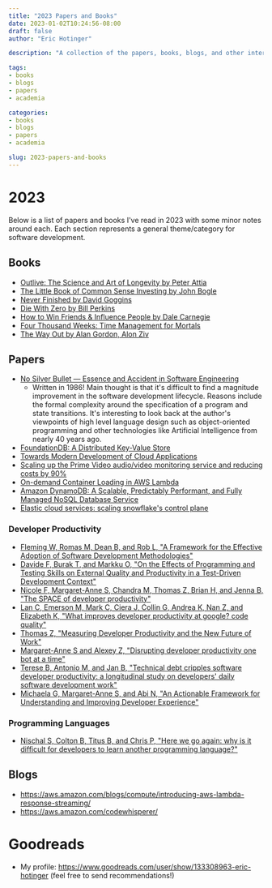 ```yaml
---
title: "2023 Papers and Books"
date: 2023-01-02T10:24:56-08:00
draft: false
author: "Eric Hotinger"

description: "A collection of the papers, books, blogs, and other interesting tidbits I've read in 2023."

tags:
- books
- blogs
- papers
- academia

categories:
- books
- blogs
- papers
- academia

slug: 2023-papers-and-books
---
```


# 2023

Below is a list of papers and books I've read in 2023 with some minor notes around each. Each section represents a general theme/category for software development.

## Books
- [Outlive: The Science and Art of Longevity by Peter Attia](https://www.amazon.ca/Outlive-Longevity-Peter-Attia-MD/dp/0593236599)
- [The Little Book of Common Sense Investing by John Bogle](https://www.amazon.com/Little-Book-Common-Sense-Investing/dp/0470102101)
- [Never Finished by David Goggins](https://www.amazon.com/Never-Finished-Unshackle-Your-Within/dp/1544534086)
- [Die With Zero by Bill Perkins](https://www.amazon.com/Die-Zero-Getting-Your-Money/dp/0358099765)
- [How to Win Friends & Influence People by Dale Carnegie](https://www.amazon.com/How-Win-Friends-Influence-People/dp/0671027034)
- [Four Thousand Weeks: Time Management for Mortals](https://www.amazon.com/Four-Thousand-Weeks-Management-Mortals/dp/0374159122)
- [The Way Out by Alan Gordon, Alon Ziv](https://www.amazon.com/Way-Out-Revolutionary-Scientifically-Approach/dp/059308683X)

## Papers

- [No Silver Bullet — Essence and Accident in Software Engineering](http://worrydream.com/refs/Brooks-NoSilverBullet.pdf)
    - Written in 1986! Main thought is that it's difficult to find a magnitude improvement in the software development lifecycle. Reasons include the formal complexity around the specification of a program and state transitions. It's interesting to look back at the author's viewpoints of high level language design such as object-oriented programming and other technologies like Artificial Intelligence from nearly 40 years ago.
- [FoundationDB: A Distributed Key-Value Store](https://cacm.acm.org/magazines/2023/6/273229-foundationdb-a-distributed-key-value-store/fulltext)
- [Towards Modern Development of Cloud Applications](https://sigops.org/s/conferences/hotos/2023/papers/ghemawat.pdf)
- [Scaling up the Prime Video audio/video monitoring service and reducing costs by 90%](https://www.primevideotech.com/video-streaming/scaling-up-the-prime-video-audio-video-monitoring-service-and-reducing-costs-by-90)
- [On-demand Container Loading in AWS Lambda](https://arxiv.org/abs/2305.13162)
- [Amazon DynamoDB: A Scalable, Predictably Performant, and Fully Managed NoSQL Database Service](https://www.usenix.org/conference/atc22/presentation/elhemali)
- [Elastic cloud services: scaling snowflake's control plane](https://dl.acm.org/doi/10.1145/3542929.3563483)

### Developer Productivity

- [Fleming W, Romas M, Dean B, and Rob L, "A Framework for the Effective Adoption of Software Development Methodologies"](https://dl.acm.org/doi/10.1145/1185448.1185493)
- [Davide F, Burak T, and Markku O, "On the Effects of Programming and Testing Skills on External Quality and Productivity in a Test-Driven Development Context"](https://dl.acm.org/doi/10.1145/2745802.2745826)
- [Nicole F, Margaret-Anne S, Chandra M, Thomas Z, Brian H, and Jenna B, "The SPACE of developer productivity"](https://dl.acm.org/doi/10.1145/3453928)
- [Lan C, Emerson M, Mark C, Ciera J, Collin G, Andrea K, Nan Z, and Elizabeth K, "What improves developer productivity at google? code quality"](https://dl.acm.org/doi/10.1145/3540250.3558940)
- [Thomas Z, "Measuring Developer Productivity and the New Future of Work"](https://dl.acm.org/doi/10.1145/3511430.3511914)
- [Margaret-Anne S and Alexey Z, "Disrupting developer productivity one bot at a time"](https://dl.acm.org/doi/10.1145/2950290.2983989)
- [Terese B, Antonio M, and Jan B, "Technical debt cripples software developer productivity: a longitudinal study on developers' daily software development work"](https://dl.acm.org/doi/10.1145/3194164.3194178)
- [Michaela G, Margaret-Anne S, and Abi N, "An Actionable Framework for Understanding and Improving Developer Experience"](http://paper.getdx.com/)

### Programming Languages
- [Nischal S, Colton B, Titus B, and Chris P, "Here we go again: why is it difficult for developers to learn another programming language?"](https://dl.acm.org/doi/10.1145/3511062)

## Blogs

- https://aws.amazon.com/blogs/compute/introducing-aws-lambda-response-streaming/
- https://aws.amazon.com/codewhisperer/

# Goodreads
- My profile: https://www.goodreads.com/user/show/133308963-eric-hotinger (feel free to send recommendations!)
